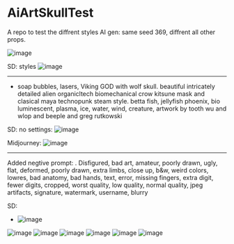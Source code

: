 # AiArtSkullTest
A repo to test the diffrent styles AI gen: same seed 369, diffrent all other props.

![image](https://user-images.githubusercontent.com/195927/211082427-9ecf297e-068f-4743-a483-a0b24a0a648a.png)

SD: styles
![image](https://user-images.githubusercontent.com/195927/211081712-17371453-48c3-44d9-b764-1df1ae1cc3a3.png)

---
- soap bubbles, lasers, Viking GOD with wolf skull. beautiful intricately detailed alien organicltech biomechanical crow kitsune mask and clasical maya technopunk steam style. betta fish, jellyfish phoenix, bio luminescent, plasma, ice, water, wind, creature, artwork by tooth wu and wlop and beeple and greg rutkowski

SD: no settings:
![image](https://user-images.githubusercontent.com/195927/211082270-d4ac63eb-4bff-4f2c-94ab-84835f40bd63.png)

Midjourney:
![image](https://user-images.githubusercontent.com/195927/211079424-eff77415-a8f6-49d4-a4da-6656ffad8921.png)

-----
Added negtive prompt:
. Disfigured, bad art, amateur, poorly drawn, ugly, flat, deformed, poorly drawn, extra limbs, close up, b&w, weird colors, lowres, bad anatomy, bad hands, text, error, missing fingers, extra digit, fewer digits, cropped, worst quality, low quality, normal quality, jpeg artifacts, signature, watermark, username, blurry

SD: 
- ![image](https://user-images.githubusercontent.com/195927/211082755-dd65da61-5bf7-4b7a-95c3-ae74510688a1.png)

![image](https://user-images.githubusercontent.com/195927/211082899-6e961c43-71cb-4473-ba8d-542fd795ba8c.png)
![image](https://user-images.githubusercontent.com/195927/211082957-547ef6d0-b575-46ea-9461-31d233907065.png)
![image](https://user-images.githubusercontent.com/195927/211083237-a957080d-17f5-4d74-8e9f-51ee895b89ec.png)
![image](https://user-images.githubusercontent.com/195927/211083300-0bf5a34d-2060-4727-a44f-564b34982263.png)
![image](https://user-images.githubusercontent.com/195927/211083353-7db4f15c-3b7e-4710-a96b-5d37b57d6c4f.png)
![image](https://user-images.githubusercontent.com/195927/211083426-dd546c2a-33ce-40d6-81b1-e9a8265dd92d.png)



